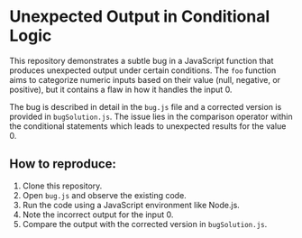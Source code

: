 # Unexpected Output in Conditional Logic

This repository demonstrates a subtle bug in a JavaScript function that produces unexpected output under certain conditions.  The `foo` function aims to categorize numeric inputs based on their value (null, negative, or positive), but it contains a flaw in how it handles the input 0.

The bug is described in detail in the `bug.js` file and a corrected version is provided in `bugSolution.js`.  The issue lies in the comparison operator within the conditional statements which leads to unexpected results for the value 0.

## How to reproduce:

1. Clone this repository.
2. Open `bug.js` and observe the existing code.
3. Run the code using a JavaScript environment like Node.js.
4. Note the incorrect output for the input 0.
5. Compare the output with the corrected version in `bugSolution.js`.